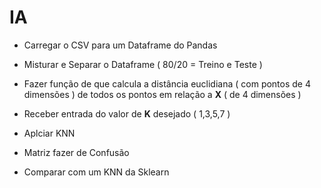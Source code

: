 # IA

- Carregar o CSV para um Dataframe do Pandas

- Misturar e Separar o Dataframe ( 80/20 = Treino e Teste )

- Fazer função de que calcula a distância euclidiana ( com pontos de 4 dimensões ) de todos os pontos em relação a **X** ( de 4 dimensões )

- Receber entrada do valor de **K** desejado ( 1,3,5,7 )

- Aplciar KNN 

- Matriz fazer de Confusão

- Comparar com um KNN da Sklearn